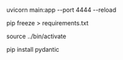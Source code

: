 uvicorn main:app --port 4444 --reload


pip freeze > requirements.txt

source ../bin/activate

pip install pydantic
